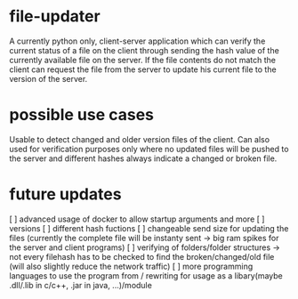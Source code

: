 # file-updater

A currently python only, client-server application which can verify the current status of a file on the client through sending the hash value of the currently available file on the server. If the file contents do not match the client can request the file from the server to update his current file to the version of the server. 

# possible use cases

Usable to detect changed and older version files of the client. Can also used for verification purposes only where no updated files will be pushed to the server and different hashes always indicate a changed or broken file.

# future updates

[ ] advanced usage of docker to allow startup arguments and more
[ ] versions
[ ] different hash fuctions
[ ] changeable send size for updating the files (currently the complete file will be instanty sent -> big ram spikes for the server and client programs)
[ ] verifying of folders/folder structures -> not every filehash has to be checked to find the broken/changed/old file (will also slightly reduce the network traffic)
[ ] more programming languages to use the program from / rewriting for usage as a libary(maybe .dll/.lib in c/c++, .jar in java, ...)/module
